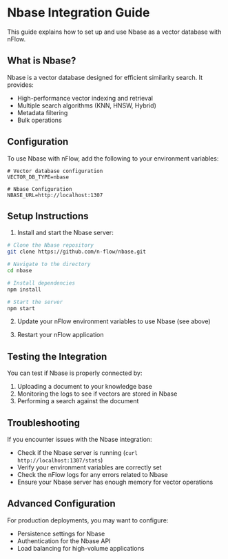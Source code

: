 # Nbase Integration Guide

This guide explains how to set up and use Nbase as a vector database with nFlow.

## What is Nbase?

Nbase is a vector database designed for efficient similarity search. It provides:

- High-performance vector indexing and retrieval
- Multiple search algorithms (KNN, HNSW, Hybrid)
- Metadata filtering
- Bulk operations

## Configuration

To use Nbase with nFlow, add the following to your environment variables:

```env
# Vector database configuration
VECTOR_DB_TYPE=nbase

# Nbase Configuration
NBASE_URL=http://localhost:1307
```

## Setup Instructions

1. Install and start the Nbase server:

```bash
# Clone the Nbase repository
git clone https://github.com/n-flow/nbase.git

# Navigate to the directory
cd nbase

# Install dependencies
npm install

# Start the server
npm start
```

2. Update your nFlow environment variables to use Nbase (see above)

3. Restart your nFlow application

## Testing the Integration

You can test if Nbase is properly connected by:

1. Uploading a document to your knowledge base
2. Monitoring the logs to see if vectors are stored in Nbase
3. Performing a search against the document

## Troubleshooting

If you encounter issues with the Nbase integration:

- Check if the Nbase server is running (`curl http://localhost:1307/stats`)
- Verify your environment variables are correctly set
- Check the nFlow logs for any errors related to Nbase
- Ensure your Nbase server has enough memory for vector operations

## Advanced Configuration

For production deployments, you may want to configure:

- Persistence settings for Nbase
- Authentication for the Nbase API
- Load balancing for high-volume applications
